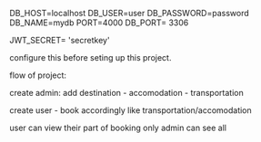 DB_HOST=localhost
DB_USER=user
DB_PASSWORD=password
DB_NAME=mydb
PORT=4000
DB_PORT= 3306

JWT_SECRET= 'secretkey'

configure this before seting up this project.


flow of project:

create admin:
add destination - accomodation - transportation

create user - book accordingly like transportation/accomodation

user can view their part of booking only
admin can see all
